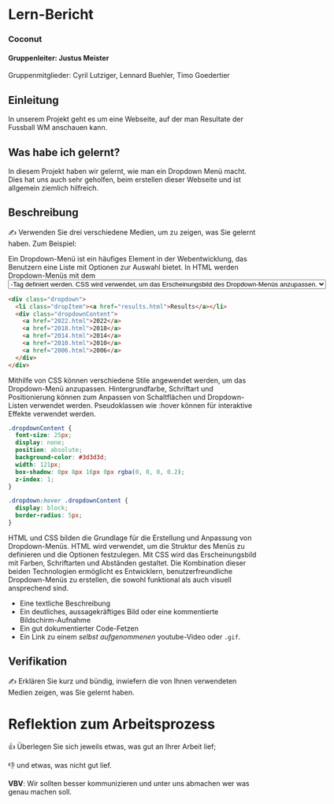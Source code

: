 # Lern-Bericht
### Coconut
#### Gruppenleiter: Justus Meister

Gruppenmitglieder: Cyril Lutziger, Lennard Buehler, Timo Goedertier

## Einleitung

In unserem Projekt geht es um eine Webseite, auf der man Resultate der Fussball WM anschauen kann.

## Was habe ich gelernt?

In diesem Projekt haben wir gelernt, wie man ein Dropdown Menü macht. Dies hat uns auch sehr geholfen, beim erstellen dieser Webseite und ist allgemein ziemlich hilfreich.

## Beschreibung

✍️ Verwenden Sie drei verschiedene Medien, um zu zeigen, was Sie gelernt haben. Zum Beispiel:

Ein Dropdown-Menü ist ein häufiges Element in der Webentwicklung, das Benutzern eine Liste mit Optionen zur Auswahl bietet. In HTML werden Dropdown-Menüs mit dem <select>-Element erstellt, während Optionen mit dem <option>-Tag definiert werden. CSS wird verwendet, um das Erscheinungsbild des Dropdown-Menüs anzupassen.

````html
<div class="dropdown">
  <li class="dropItem"><a href="results.html">Results</a></li>
  <div class="dropdownContent">
    <a href="2022.html">2022</a>
    <a href="2018.html">2018</a>
    <a href="2014.html">2014</a>
    <a href="2010.html">2010</a>
    <a href="2006.html">2006</a>
  </div>
</div>
````

Mithilfe von CSS können verschiedene Stile angewendet werden, um das Dropdown-Menü anzupassen. Hintergrundfarbe, Schriftart und Positionierung können zum Anpassen von Schaltflächen und Dropdown-Listen verwendet werden. Pseudoklassen wie :hover können für interaktive Effekte verwendet werden.

````css
.dropdownContent {
  font-size: 25px;
  display: none;
  position: absolute;
  background-color: #3d3d3d;
  width: 121px;
  box-shadow: 0px 8px 16px 0px rgba(0, 0, 0, 0.2);
  z-index: 1;
}

.dropdown:hover .dropdownContent {
  display: block;
  border-radius: 5px;
}
````

HTML und CSS bilden die Grundlage für die Erstellung und Anpassung von Dropdown-Menüs. HTML wird verwendet, um die Struktur des Menüs zu definieren und die Optionen festzulegen. Mit CSS wird das Erscheinungsbild mit Farben, Schriftarten und Abständen gestaltet. Die Kombination dieser beiden Technologien ermöglicht es Entwicklern, benutzerfreundliche Dropdown-Menüs zu erstellen, die sowohl funktional als auch visuell ansprechend sind.

* Eine textliche Beschreibung
* Ein deutliches, aussagekräftiges Bild oder eine kommentierte Bildschirm-Aufnahme
* Ein gut dokumentierter Code-Fetzen
* Ein Link zu einem *selbst aufgenommenen* youtube-Video oder `.gif`.

## Verifikation

✍️ Erklären Sie kurz und bündig, inwiefern die von Ihnen verwendeten Medien zeigen, was Sie gelernt haben.

# Reflektion zum Arbeitsprozess

👍 Überlegen Sie sich jeweils etwas, was gut an Ihrer Arbeit lief; 

👎 und etwas, was nicht gut lief.

**VBV**: Wir sollten besser kommunizieren und unter uns abmachen wer was genau machen soll.
